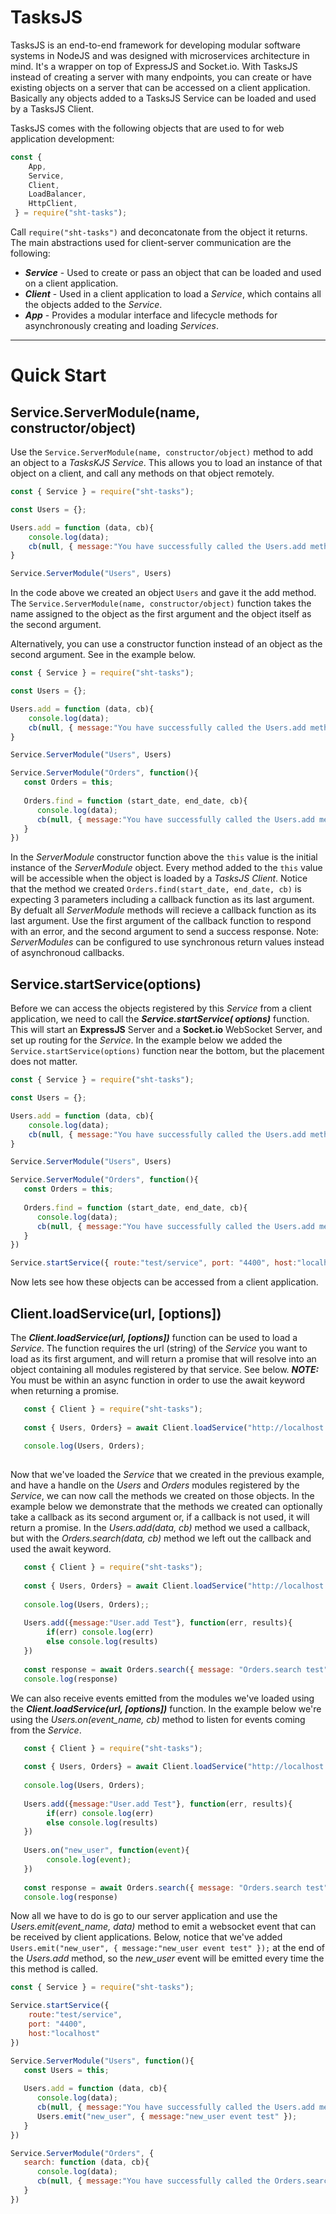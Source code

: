 # TasksJS

TasksJS is an end-to-end framework for developing modular software systems in NodeJS and was designed with microservices architecture in mind. It's a wrapper on top of ExpressJS and Socket.io. With TasksJS instead of creating a server with many endpoints, you can create or have existing objects on a server that can be accessed on a client application. Basically any objects added to a TasksJS Service can be loaded and used by a TasksJS Client. 

TasksJS comes with the following objects that are used to for web application development: 
```javascript
const { 
    App,
    Service,
    Client,
    LoadBalancer,
    HttpClient,
 } = require("sht-tasks");
```

Call ```require("sht-tasks")``` and deconcatonate from the object it returns. The main  abstractions used for client-server communication are the following:

- ***Service*** - Used to create or pass an object that can be loaded and used on a client application. 
- ***Client*** - Used in a client application to load a *Service*, which contains all the objects added to the *Service*.
- ***App*** - Provides a modular interface and lifecycle methods for asynchronously creating and loading *Services*. 

---

# Quick Start

## Service.ServerModule(name, constructor/object)
Use the ```Service.ServerModule(name, constructor/object)``` method to add an object to a *TasksKJS Service*. This allows you to load an instance of that object on a client, and call any methods on that object remotely.

```javascript
const { Service } = require("sht-tasks");

const Users = {};

Users.add = function (data, cb){
    console.log(data);
    cb(null, { message:"You have successfully called the Users.add method" });
}

Service.ServerModule("Users", Users)
```
In the code above we created an object ```Users``` and gave it the add method. The ```Service.ServerModule(name, constructor/object)``` function takes the name assigned to the object as the first argument and the object itself as the second argument. 

Alternatively, you can use a constructor function instead of an object as the second argument. See in the example below. 
```javascript
const { Service } = require("sht-tasks");

const Users = {};

Users.add = function (data, cb){
    console.log(data);
    cb(null, { message:"You have successfully called the Users.add method" });
}

Service.ServerModule("Users", Users)

Service.ServerModule("Orders", function(){
   const Orders = this;
   
   Orders.find = function (start_date, end_date, cb){
      console.log(data);
      cb(null, { message:"You have successfully called the Users.add method" });
   }
})
```
In the *ServerModule* constructor function above the ` this ` value is the initial instance of the *ServerModule* object. Every method added to the ` this ` value will be accessible when the object is loaded by a *TasksJS Client*. Notice that the method we created ```Orders.find(start_date, end_date, cb)``` is expecting  3 parameters including a callback function as its last argument. By defualt all *ServerModule* methods will recieve a callback function as its last argument. Use the first argument of the callback function to respond with an error, and the second argument to send a success response. Note: *ServerModules* can be configured to use synchronous return values instead of asynchronoud callbacks.

## Service.startService(options)

Before we can access the objects registered by this *Service* from a client application, we need to call the ***Service.startService( options)*** function. This will start an **ExpressJS** Server and a **Socket.io** WebSocket Server, and set up routing for the *Service*. In the example below we added the ```Service.startService(options)``` function near the bottom, but the placement does not matter. 

```javascript
const { Service } = require("sht-tasks");

const Users = {};

Users.add = function (data, cb){
    console.log(data);
    cb(null, { message:"You have successfully called the Users.add method" });
}

Service.ServerModule("Users", Users)

Service.ServerModule("Orders", function(){
   const Orders = this;
   
   Orders.find = function (start_date, end_date, cb){
      console.log(data);
      cb(null, { message:"You have successfully called the Users.add method" });
   }
})

Service.startService({ route:"test/service", port: "4400", host:"localhost" })

```
Now lets see how these objects can be accessed from a client application.

## Client.loadService(url, [options])

The ***Client.loadService(url, [options])*** function can be used to load a *Service*. The function requires the url (string) of the *Service* you want to load as its first argument, and will return a promise that will resolve into an object containing all modules registered by that service. See below. ***NOTE:*** You must be within an async function in order to use the await keyword when returning a promise.
```javascript
   const { Client } = require("sht-tasks");
   
   const { Users, Orders} = await Client.loadService("http://localhost:4400/test/service");
   
   console.log(Users, Orders);
   
```
Now that we've loaded the *Service* that we created in the previous example, and have a handle on the *Users* and *Orders* modules registered by the *Service*, we can now call the methods we created on those objects. In the example below we demonstrate that the methods we created can optionally take a callback as its second argument or, if a callback is not used, it will return a promise. In the *Users.add(data, cb)* method we used a callback, but with the *Orders.search(data, cb)* method we left out the callback and used the await keyword.

```javascript
   const { Client } = require("sht-tasks");
   
   const { Users, Orders} = await Client.loadService("http://localhost:4400/test/service");
   
   console.log(Users, Orders);;
   
   Users.add({message:"User.add Test"}, function(err, results){
        if(err) console.log(err)
        else console.log(results)
   })
   
   const response = await Orders.search({ message: "Orders.search test" });
   console.log(response)
```
We can also receive events emitted from the modules we've loaded using the ***Client.loadService(url, [options])*** function. In the example below we're using the  *Users.on(event_name, cb)* method to listen for events coming from the *Service*.

```javascript
   const { Client } = require("sht-tasks");
   
   const { Users, Orders} = await Client.loadService("http://localhost:4400/test/service");
   
   console.log(Users, Orders);
   
   Users.add({message:"User.add Test"}, function(err, results){
        if(err) console.log(err)
        else console.log(results)
   })
   
   Users.on("new_user", function(event){
        console.log(event);
   })
   
   const response = await Orders.search({ message: "Orders.search test" });
   console.log(response)
```
Now all we have to do is go to our server application and use the *Users.emit(event_name, data)* method to emit a websocket event that can be received by client applications. Below, notice that we've added ```Users.emit("new_user", { message:"new_user event test" });``` at the end of the *Users.add* method, so the *new_user* event will be emitted every time the this method is called.
```javascript
const { Service } = require("sht-tasks");

Service.startService({
    route:"test/service",
    port: "4400",
    host:"localhost"
})

Service.ServerModule("Users", function(){
   const Users = this;
   
   Users.add = function (data, cb){
      console.log(data);
      cb(null, { message:"You have successfully called the Users.add method" });
      Users.emit("new_user", { message:"new_user event test" });
   }
})

Service.ServerModule("Orders", { 
   search: function (data, cb){
      console.log(data);
      cb(null, { message:"You have successfully called the Orders.search method" });
   }
})
```
